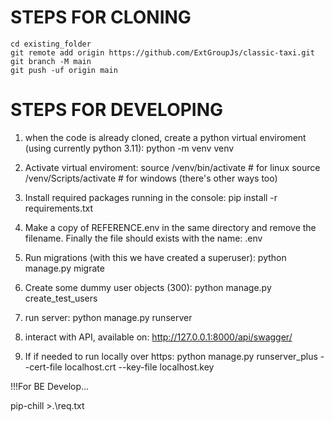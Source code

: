 
# STEPS FOR CLONING 
```
cd existing_folder
git remote add origin https://github.com/ExtGroupJs/classic-taxi.git
git branch -M main
git push -uf origin main
```

# STEPS FOR DEVELOPING
1.  when the code is already cloned, create a python virtual enviroment (using currently python 3.11):
python -m venv venv

2. Activate virtual enviroment:
source /venv/bin/activate # for linux
source /venv/Scripts/activate # for windows (there's other ways too)

3. Install required packages running in the console:
pip install -r requirements.txt

4. Make a copy of REFERENCE.env in the same directory and remove the filename. Finally the file should exists with the name: .env

5. Run migrations (with this we have created a superuser):
python manage.py migrate

6. Create some dummy user objects (300):
python manage.py create_test_users

7. run server:
python manage.py runserver

8. interact with API, available on:
http://127.0.0.1:8000/api/swagger/

9. If if needed to run locally over https:
python manage.py runserver_plus --cert-file localhost.crt --key-file localhost.key


!!!For BE Develop...

pip-chill >.\req.txt
